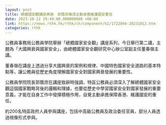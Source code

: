```yaml
---
layout: post
title: 總體國安觀講座再辦　郭蔭庶稱須主動承擔維護國安重任
date: 2023-10-12 19:49:00.000000000 +08:00
link: https://news.rthk.hk/rthk/ch/component/k2/1722894-20231012.htm
categories: rthk
---
```


公務員事務局公務員學院舉辦「總體國家安全觀」講座系列，今日舉行第二講，主題為「大國興衰與國家安全」，由總體國家安全觀研究中心辦公室副主任董春嶺主講。

董春嶺在講座上透過分享大國興衰的案例和規律、中國特色國家安全道路的基本特點等，讓公務員從歷史角度理解國家安全對國家興衰發展的重要性。

公務員學院院長郭蔭庶在講座致辭時強調，特區公務員必須深入了解總體國家安全觀這個國家戰略背後的邏輯和理據，也要從歷史中學習國家安全對國家發展的重要意義，才能在自身工作中發揮積極作用，自覺主動承擔保障香港、維護國安的重任。
 
約200名特區政府人員參與講座，包括中高級公務員及政治委任官員，部分人員透過視像形式參與。
